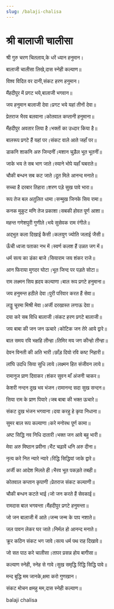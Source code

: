 ```yaml
---
slug: /balaji-chalisa
---
```

# श्री बालाजी चालीसा


श्री गुरु चरण चितलाय,के धरें ध्यान हनुमान।

बालाजी चालीसा लिखे,दास स्नेही कल्याण॥

विश्व विदित वर दानी,संकट हरण हनुमान।

मैंहदीपुर में प्रगट भये,बालाजी भगवान॥


जय हनुमान बालाजी देवा।प्रगट भये यहां तीनों देवा॥

प्रेतराज भैरव बलवाना।कोतवाल कप्तानी हनुमाना॥

मैंहदीपुर अवतार लिया है।भक्तों का उध्दार किया है॥

बालरूप प्रगटे हैं यहां पर।संकट वाले आते जहाँ पर॥

डाकनि शाकनि अरु जिन्दनीं।मशान चुड़ैल भूत भूतनीं॥

जाके भय ते सब भाग जाते।स्याने भोपे यहाँ घबराते॥

चौकी बन्धन सब कट जाते।दूत मिले आनन्द मनाते॥

सच्चा है दरबार तिहारा।शरण पड़े सुख पावे भारा॥

रूप तेज बल अतुलित धामा।सन्मुख जिनके सिय रामा॥

कनक मुकुट मणि तेज प्रकाशा।सबकी होवत पूर्ण आशा॥

महन्त गणेशपुरी गुणीले।भये सुसेवक राम रंगीले॥

अद्भुत कला दिखाई कैसी।कलयुग ज्योति जलाई जैसी॥

ऊँची ध्वजा पताका नभ में।स्वर्ण कलश हैं उन्नत जग में॥

धर्म सत्य का डंका बाजे।सियाराम जय शंकर राजे॥

आन फिराया मुगदर घोटा।भूत जिन्द पर पड़ते सोटा॥

राम लक्ष्मन सिय ह्रदय कल्याणा।बाल रूप प्रगटे हनुमाना॥

जय हनुमन्त हठीले देवा।पुरी परिवार करत हैं सेवा॥

लड्डू चूरमा मिश्री मेवा।अर्जी दरखास्त लगाऊ देवा॥

दया करे सब विधि बालाजी।संकट हरण प्रगटे बालाजी॥

जय बाबा की जन जन ऊचारे।कोटिक जन तेरे आये द्वारे॥

बाल समय रवि भक्षहि लीन्हा।तिमिर मय जग कीन्हो तीन्हा॥

देवन विनती की अति भारी।छाँड़ दियो रवि कष्ट निहारी॥

लांघि उदधि सिया सुधि लाये।लक्ष्मन हित संजीवन लाये॥

रामानुज प्राण दिवाकर।शंकर सुवन माँ अंजनी चाकर॥

केशरी नन्दन दुख भव भंजन।रामानन्द सदा सुख सन्दन॥

सिया राम के प्राण पियारे।जब बाबा की भक्त ऊचारे॥

संकट दुख भंजन भगवाना।दया करहु हे कृपा निधाना॥

सुमर बाल रूप कल्याणा।करे मनोरथ पूर्ण कामा॥

अष्ट सिद्धि नव निधि दातारी।भक्त जन आवे बहु भारी॥

मेवा अरु मिष्ठान प्रवीना।भैंट चढ़ावें धनि अरु दीना॥

नृत्य करे नित न्यारे न्यारे।रिद्धि सिद्धियां जाके द्वारे॥

अर्जी का आदेश मिलते ही।भैरव भूत पकड़ते तबही॥

कोतवाल कप्तान कृपाणी।प्रेतराज संकट कल्याणी॥

चौकी बन्धन कटते भाई।जो जन करते हैं सेवकाई॥

रामदास बाल भगवन्ता।मैंहदीपुर प्रगटे हनुमन्ता॥

जो जन बालाजी में आते।जन्म जन्म के पाप नशाते॥

जल पावन लेकर घर जाते।निर्मल हो आनन्द मनाते॥

क्रूर कठिन संकट भग जावे।सत्य धर्म पथ राह दिखावे॥

जो सत पाठ करे चालीसा।तापर प्रसन्न होय बागीसा॥

कल्याण स्नेही, स्नेह से गावे।सुख समृद्धि रिद्धि सिद्धि पावे॥


मन्द बुद्धि मम जानके,क्षमा करो गुणखान।

संकट मोचन क्षमहु मम,दास स्नेही कल्याण॥

<span class='index-text'> balaji chalisa</span>